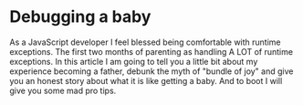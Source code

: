 # Debugging a baby

As a JavaScript developer I feel blessed being comfortable with runtime exceptions. The first two months of parenting as handling A LOT of runtime exceptions. In this article I am going to tell you a little bit about my experience becoming a father, debunk the myth of "bundle of joy" and give you an honest story about what it is like getting a baby. And to boot I will give you some mad pro tips.
